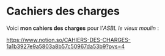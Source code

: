 # Cachiers des charges
Voici **mon cahiers des charges** pour l’*ASBL* *le vieux moulin* :

https://www.notion.so/CAHIERS-DES-CHARGES-1a1b3927e9a5803a8b57c50967da53b9?pvs=4
